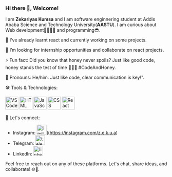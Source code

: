 ### Hi there 👋, Welcome!

<!--
**Zekud/zekud** is a ✨ _special_ ✨ repository because its `README.md` (this file) appears on your GitHub profile.

Here are some ideas to get you started:

- 🔭 I’m currently working on ...
- 🌱 I’m currently learning ...
- 👯 I’m looking to collaborate on ...
- 🤔 I’m looking for help with ...
- 💬 Ask me about ...
- 📫 How to reach me: ...
- 😄 Pronouns: ...
- ⚡ Fun fact: ...
-->
I am <b>Zekariyas Kumsa</b> and I am software enginnering student at Addis Ababa Science and Technology University(<b>AASTU</b>).
I am curious about Web development👨‍💻👨‍💻 and programming😎.

🔭 I've already learnt react and  currently working on some projects.

👯 I’m looking for internship opportunities and collaborate on react projects.

⚡ Fun fact: Did you know that honey never spoils? Just like good code, honey stands the test of time 🍯👩‍💻 #CodeAndHoney.

👋 Pronouns: He/him. Just like code, clear communication is key!".

🛠️ Tools & Technologies:
<p align="start">
  <img src="https://cdn.jsdelivr.net/gh/devicons/devicon/icons/vscode/vscode-original-wordmark.svg" alt="VS Code" width="40" height="40"/>
  <img src="https://cdn.jsdelivr.net/gh/devicons/devicon/icons/html5/html5-original-wordmark.svg" alt="HTML" width="40" height="40"/>
  <img src="https://cdn.jsdelivr.net/gh/devicons/devicon/icons/javascript/javascript-original.svg" alt="JavaScript" width="40" height="40"/>
  <img src="https://cdn.jsdelivr.net/gh/devicons/devicon/icons/css3/css3-original-wordmark.svg" alt="CSS" width="40" height="40"/>
  <img src="https://cdn.jsdelivr.net/gh/devicons/devicon/icons/react/react-original-wordmark.svg" alt="React" width="40" height="40"/>
  
</p>

📱 Let's connect:
- Instagram: <img src="https://github.com/Zekud/zekud/assets/99693126/93d13b46-00ff-4c73-beaf-e40c3b69adf8" alt="instagram-logo" width="30" height="30"/>](https://instagram.com/z.e.k.u.a)
- Telegram: [<img src="https://github.com/Zekud/zekud/assets/99693126/fb2958b0-0a49-4c0a-ae89-2f096cb8a048" alt="telegram-logo" width="30" height="30"/>](https://t.me/Zekua12)
- LinkedIn: [<img src="https://github.com/Zekud/zekud/assets/99693126/0f2dcf9b-1b15-4e36-a0c9-50639d9afc0d" alt="linkedin-logo" width="30" height="30"/>](https://www.linkedin.com/in/zekariyas-kumsa)
  
Feel free to reach out on any of these platforms. Let's chat, share ideas, and collaborate! 🌐🤝.





